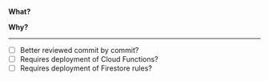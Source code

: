 **What?**

**Why?**

-----

- [ ] Better reviewed commit by commit?
- [ ] Requires deployment of Cloud Functions?
- [ ] Requires deployment of Firestore rules?

